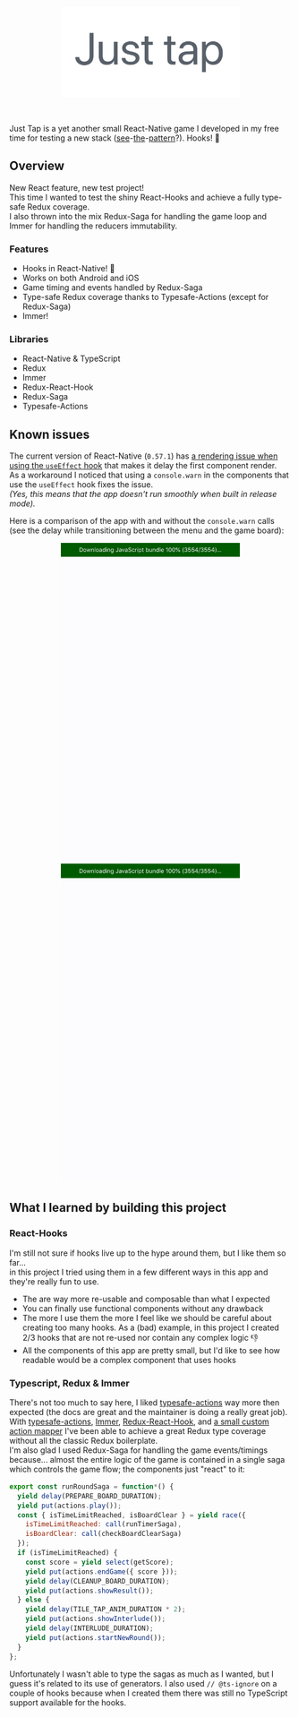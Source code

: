 <p align="center">
<img src="./.github/title.png" width="320"></img>
</p>
&nbsp;  
&nbsp;

Just Tap is a yet another small React-Native game I developed in my free time for testing a new stack ([see](https://github.com/mmazzarolo/tap-the-number)-[the](https://github.com/mmazzarolo/trees-and-tents-sample)-[pattern](https://github.com/mmazzarolo/which-one)?).
Hooks! 🎣

## Overview

New React feature, new test project!  
This time I wanted to test the shiny React-Hooks and achieve a fully type-safe Redux coverage.  
I also thrown into the mix Redux-Saga for handling the game loop and Immer for handling the reducers immutability.

### Features

- Hooks in React-Native! 🎣
- Works on both Android and iOS
- Game timing and events handled by Redux-Saga
- Type-safe Redux coverage thanks to Typesafe-Actions (except for Redux-Saga)
- Immer!

### Libraries

- React-Native & TypeScript
- Redux
- Immer
- Redux-React-Hook
- Redux-Saga
- Typesafe-Actions

## Known issues

The current version of React-Native (`0.57.1`) has [a rendering issue when using the `useEffect` hook](https://github.com/facebook/react-native/issues/21967#issuecomment-437118881) that makes it delay the first component render.  
As a workaround I noticed that using a `console.warn` in the components that use the `useEffect` hook fixes the issue.  
_(Yes, this means that the app doesn't run smoothly when built in release mode)._

Here is a comparison of the app with and without the `console.warn` calls (see the delay while transitioning between the menu and the game board):

<p align="center">
<img src="./.github/with-warn.gif" width="320"></img>
<img src="./.github/without-warn.gif" width="320"></img>
</p>

## What I learned by building this project

### React-Hooks

I'm still not sure if hooks live up to the hype around them, but I like them so far...  
in this project I tried using them in a few different ways in this app and they're really fun to use.

- The are way more re-usable and composable than what I expected
- You can finally use functional components without any drawback
- The more I use them the more I feel like we should be careful about creating too many hooks. As a (bad) example, in this project I created 2/3 hooks that are not re-used nor contain any complex logic 👎
- All the components of this app are pretty small, but I'd like to see how readable would be a complex component that uses hooks

### Typescript, Redux & Immer

There's not too much to say here, I liked [typesafe-actions](https://github.com/piotrwitek/typesafe-actions) way more then expected (the docs are great and the maintainer is doing a really great job).  
With [typesafe-actions](https://github.com/piotrwitek/typesafe-actions), [Immer](https://github.com/mweststrate/immer), [Redux-React-Hook](), and [a small custom action mapper](./src/utils/useMappedActions) I've been able to achieve a great Redux type coverage without all the classic Redux boilerplate.  
I'm also glad I used Redux-Saga for handling the game events/timings because... almost the entire logic of the game is contained in a single saga which controls the game flow; the components just "react" to it:

```javascript
export const runRoundSaga = function*() {
  yield delay(PREPARE_BOARD_DURATION);
  yield put(actions.play());
  const { isTimeLimitReached, isBoardClear } = yield race({
    isTimeLimitReached: call(runTimerSaga),
    isBoardClear: call(checkBoardClearSaga)
  });
  if (isTimeLimitReached) {
    const score = yield select(getScore);
    yield put(actions.endGame({ score }));
    yield delay(CLEANUP_BOARD_DURATION);
    yield put(actions.showResult());
  } else {
    yield delay(TILE_TAP_ANIM_DURATION * 2);
    yield put(actions.showInterlude());
    yield delay(INTERLUDE_DURATION);
    yield put(actions.startNewRound());
  }
};
```

Unfortunately I wasn't able to type the sagas as much as I wanted, but I guess it's related to its use of generators.
I also used `// @ts-ignore` on a couple of hooks because when I created them there was still no TypeScript support available for the hooks.
